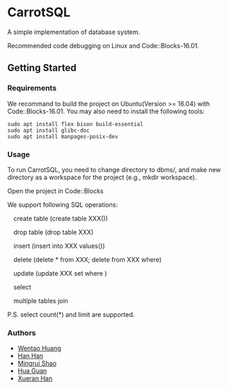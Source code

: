 # CarrotSQL

A simple implementation of database system.

Recommended code debugging on Linux and Code::Blocks-16.01.

## Getting Started

### Requirements

We recommand to build the project on Ubuntu(Version >= 16.04) with Code::Blocks-16.01. You may also need to install the following tools:
```
sudo apt install flex bison build-essential
sudo apt install glibc-doc
sudo apt install manpages-posix-dev
```

### Usage
To run CarrotSQL, you need to change directory to dbms/, and make new directory as a workspace for the project (e.g., mkdir workspace).

Open the project in Code::Blocks
  
We support following SQL operations:  
  
&emsp;create table (create table XXX())  

&emsp;drop table (drop table XXX)  

&emsp;insert (insert into XXX values())  

&emsp;delete (delete * from XXX;  delete from XXX where)  

&emsp;update (update XXX set where )  

&emsp;select   

&emsp;multiple tables join  

P.S. select count(\*) and limit are supported.   


### Authors

- [Wentao Huang](https://github.com/fukien)
- [Han Han](https://github.com/hagen666)
- [Mingrui Shao](https://github.com/crazyxuehu)
- [Hua Guan](https://github.com/GH1995)
- [Xueran Han](https://github.com/lemontreehxr)

